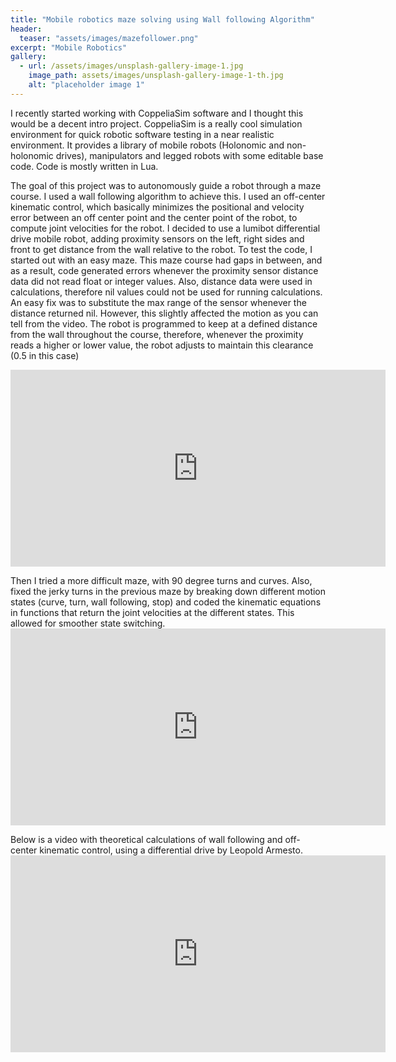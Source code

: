 ```yaml
---
title: "Mobile robotics maze solving using Wall following Algorithm"
header:
  teaser: "assets/images/mazefollower.png"
excerpt: "Mobile Robotics"
gallery:
  - url: /assets/images/unsplash-gallery-image-1.jpg 
    image_path: assets/images/unsplash-gallery-image-1-th.jpg
    alt: "placeholder image 1"
---
```


<html>
<body>

I recently started working with CoppeliaSim software and I thought this would be a decent intro project. CoppeliaSim is a really cool simulation environment for quick robotic software testing in a near realistic environment. It provides a library of mobile robots (Holonomic and non-holonomic drives), manipulators and legged robots with some editable base code. Code is mostly written in Lua.

<p>
The goal of this project was to autonomously guide a robot through a maze course. I used a wall following algorithm to achieve this. I used an off-center kinematic control, which basically minimizes the positional and velocity error between an off center point and the center point of the robot, to compute joint velocities for the robot. I decided to use a lumibot differential drive mobile robot, adding proximity sensors on the left, right sides and front to get distance from the wall relative to the robot. To test the code, I started out with an easy maze. This maze course had gaps in between, and as a result, code generated errors whenever the proximity sensor distance data did not read float or integer values. Also, distance data were used in calculations, therefore nil values could not be used for running calculations. An easy fix was to substitute the max range of the sensor whenever the distance returned nil. However, this slightly affected the motion as you can tell from the video. The robot is programmed to keep at a defined distance from the wall throughout the course, therefore, whenever the proximity reads a higher or lower value, the robot adjusts to maintain this clearance (0.5 in this case) 
</p>

<iframe width="600" height="315" src="https://www.youtube.com/embed/ZwyNKNBrfM4" frameborder="0" allow="accelerometer; autoplay; clipboard-write; encrypted-media; gyroscope; picture-in-picture" allowfullscreen></iframe>

<p>
Then I tried a more difficult maze, with 90 degree turns and curves. Also, fixed the jerky turns in the previous maze by breaking down different motion states (curve, turn, wall following, stop) and coded the kinematic equations in functions that return the joint velocities at the different states. This allowed for smoother state switching.  
<iframe width="600" height="315" src="https://www.youtube.com/embed/6yck7JEf_Hw" frameborder="0" allow="accelerometer; autoplay; clipboard-write; encrypted-media; gyroscope; picture-in-picture" allowfullscreen></iframe>

</p>

<p>
Below is a video with theoretical calculations of wall following and off-center kinematic control, using a differential drive by Leopold Armesto. 

<iframe width="600" height="315" src="https://www.youtube.com/embed/r03dFeZA2SY" frameborder="0" allow="accelerometer; autoplay; clipboard-write; encrypted-media; gyroscope; picture-in-picture" allowfullscreen></iframe> 

</p>

</body>
</html>